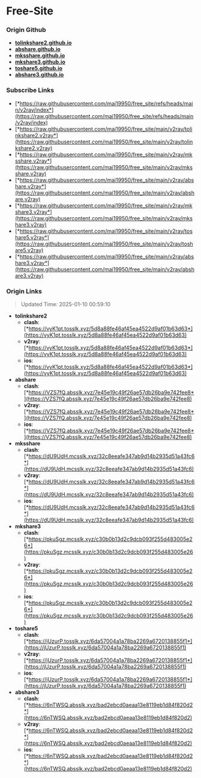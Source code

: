 # Free-Site

### Origin Github

- [**tolinkshare2.github.io**](https://github.com/tolinkshare2/tolinkshare2.github.io)
- [**abshare.github.io**](https://github.com/abshare/abshare.github.io)
- [**mksshare.github.io**](https://github.com/mksshare/mksshare.github.io)
- [**mkshare3.github.io**](https://github.com/mkshare3/mkshare3.github.io)
- [**toshare5.github.io**](https://github.com/toshare5/toshare5.github.io)
- [**abshare3.github.io**](https://github.com/abshare3/abshare3.github.io)

### Subscribe Links

- [*https://raw.githubusercontent.com/mai19950/free_site/refs/heads/main/v2ray/index*](https://raw.githubusercontent.com/mai19950/free_site/refs/heads/main/v2ray/index)
- [*https://raw.githubusercontent.com/mai19950/free_site/main/v2ray/tolinkshare2.v2ray*](https://raw.githubusercontent.com/mai19950/free_site/main/v2ray/tolinkshare2.v2ray)
- [*https://raw.githubusercontent.com/mai19950/free_site/main/v2ray/mksshare.v2ray*](https://raw.githubusercontent.com/mai19950/free_site/main/v2ray/mksshare.v2ray)
- [*https://raw.githubusercontent.com/mai19950/free_site/main/v2ray/abshare.v2ray*](https://raw.githubusercontent.com/mai19950/free_site/main/v2ray/abshare.v2ray)
- [*https://raw.githubusercontent.com/mai19950/free_site/main/v2ray/mkshare3.v2ray*](https://raw.githubusercontent.com/mai19950/free_site/main/v2ray/mkshare3.v2ray)
- [*https://raw.githubusercontent.com/mai19950/free_site/main/v2ray/toshare5.v2ray*](https://raw.githubusercontent.com/mai19950/free_site/main/v2ray/toshare5.v2ray)
- [*https://raw.githubusercontent.com/mai19950/free_site/main/v2ray/abshare3.v2ray*](https://raw.githubusercontent.com/mai19950/free_site/main/v2ray/abshare3.v2ray)

### Origin Links

> Updated Time: 2025-01-10 00:59:10

- **tolinkshare2**
  - **clash**: [*https://vyK1pt.tosslk.xyz/5d8a88fe46af45ea4522d9af01b63d63*](https://vyK1pt.tosslk.xyz/5d8a88fe46af45ea4522d9af01b63d63)
  - **v2ray**: [*https://vyK1pt.tosslk.xyz/5d8a88fe46af45ea4522d9af01b63d63*](https://vyK1pt.tosslk.xyz/5d8a88fe46af45ea4522d9af01b63d63)
  - **ios**: [*https://vyK1pt.tosslk.xyz/5d8a88fe46af45ea4522d9af01b63d63*](https://vyK1pt.tosslk.xyz/5d8a88fe46af45ea4522d9af01b63d63)
- **abshare**
  - **clash**: [*https://VZS7fQ.absslk.xyz/7e45e19c49f26ae57db26ba9e742fee8*](https://VZS7fQ.absslk.xyz/7e45e19c49f26ae57db26ba9e742fee8)
  - **v2ray**: [*https://VZS7fQ.absslk.xyz/7e45e19c49f26ae57db26ba9e742fee8*](https://VZS7fQ.absslk.xyz/7e45e19c49f26ae57db26ba9e742fee8)
  - **ios**: [*https://VZS7fQ.absslk.xyz/7e45e19c49f26ae57db26ba9e742fee8*](https://VZS7fQ.absslk.xyz/7e45e19c49f26ae57db26ba9e742fee8)
- **mksshare**
  - **clash**: [*https://dU9UdH.mcsslk.xyz/32c8eeafe347ab9d14b2935d51a43fc6*](https://dU9UdH.mcsslk.xyz/32c8eeafe347ab9d14b2935d51a43fc6)
  - **v2ray**: [*https://dU9UdH.mcsslk.xyz/32c8eeafe347ab9d14b2935d51a43fc6*](https://dU9UdH.mcsslk.xyz/32c8eeafe347ab9d14b2935d51a43fc6)
  - **ios**: [*https://dU9UdH.mcsslk.xyz/32c8eeafe347ab9d14b2935d51a43fc6*](https://dU9UdH.mcsslk.xyz/32c8eeafe347ab9d14b2935d51a43fc6)
- **mkshare3**
  - **clash**: [*https://pkuSgz.mcsslk.xyz/c30b0b13d2c9dcb093f255d483005e26*](https://pkuSgz.mcsslk.xyz/c30b0b13d2c9dcb093f255d483005e26)
  - **v2ray**: [*https://pkuSgz.mcsslk.xyz/c30b0b13d2c9dcb093f255d483005e26*](https://pkuSgz.mcsslk.xyz/c30b0b13d2c9dcb093f255d483005e26)
  - **ios**: [*https://pkuSgz.mcsslk.xyz/c30b0b13d2c9dcb093f255d483005e26*](https://pkuSgz.mcsslk.xyz/c30b0b13d2c9dcb093f255d483005e26)
- **toshare5**
  - **clash**: [*https://jUzurP.tosslk.xyz/6da57004a1a78ba2269a6720138855f1*](https://jUzurP.tosslk.xyz/6da57004a1a78ba2269a6720138855f1)
  - **v2ray**: [*https://jUzurP.tosslk.xyz/6da57004a1a78ba2269a6720138855f1*](https://jUzurP.tosslk.xyz/6da57004a1a78ba2269a6720138855f1)
  - **ios**: [*https://jUzurP.tosslk.xyz/6da57004a1a78ba2269a6720138855f1*](https://jUzurP.tosslk.xyz/6da57004a1a78ba2269a6720138855f1)
- **abshare3**
  - **clash**: [*https://6nTWSQ.absslk.xyz/bad2ebcd0aeaa13e8119eb1d84f820d2*](https://6nTWSQ.absslk.xyz/bad2ebcd0aeaa13e8119eb1d84f820d2)
  - **v2ray**: [*https://6nTWSQ.absslk.xyz/bad2ebcd0aeaa13e8119eb1d84f820d2*](https://6nTWSQ.absslk.xyz/bad2ebcd0aeaa13e8119eb1d84f820d2)
  - **ios**: [*https://6nTWSQ.absslk.xyz/bad2ebcd0aeaa13e8119eb1d84f820d2*](https://6nTWSQ.absslk.xyz/bad2ebcd0aeaa13e8119eb1d84f820d2)

